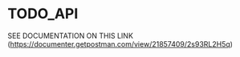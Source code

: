 # TODO_API
SEE DOCUMENTATION ON THIS LINK 
(https://documenter.getpostman.com/view/21857409/2s93RL2H5q)
